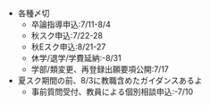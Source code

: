 ﻿---
layout: post
categories: [慶應通信, News]
tags: [慶應通信, NL]
author: tmo
slug: "1136"
---
* 各種〆切
  * 卒論指導申込:7/11-8/4
  * 秋スク申込:7/22-28
  * 秋Eスク申込:8/21-27
  * 休学/退学/学費延納:-8/31
  * 学部/類変更、再登録出願要項公開:7/17
* 夏スク期間の前、8/3に教職含めたガイダンスあるよ
  * 事前質問受付、教員による個別相談申込:-7/10